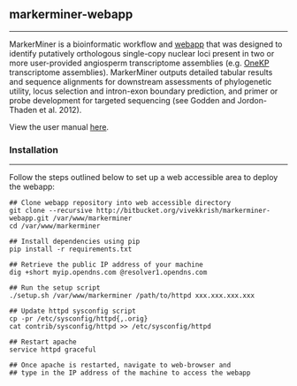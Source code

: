 ## markerminer-webapp
---
MarkerMiner is a bioinformatic workflow and [webapp](https://bitbucket.org/vivekkrish/markerminer-webapp) that was designed to identify putatively orthologous single-copy nuclear loci present in two or more user-provided angiosperm transcriptome assemblies (e.g. [OneKP](http://onekp.com) transcriptome assemblies). MarkerMiner outputs detailed tabular results and sequence alignments for downstream assessments of phylogenetic utility, locus selection and intron-exon boundary prediction, and primer or probe development for targeted sequencing (see Godden and Jordon-Thaden et al. 2012).

View the user manual [here](http://goo.gl/WmhJFL).

### Installation
---
Follow the steps outlined below to set up a web accessible area to deploy the webapp:

```
## Clone webapp repository into web accessible directory
git clone --recursive http://bitbucket.org/vivekkrish/markerminer-webapp.git /var/www/markerminer
cd /var/www/markerminer

## Install dependencies using pip
pip install -r requirements.txt

## Retrieve the public IP address of your machine
dig +short myip.opendns.com @resolver1.opendns.com

## Run the setup script
./setup.sh /var/www/markerminer /path/to/httpd xxx.xxx.xxx.xxx

## Update httpd sysconfig script
cp -pr /etc/sysconfig/httpd{,.orig}
cat contrib/sysconfig/httpd >> /etc/sysconfig/httpd

## Restart apache
service httpd graceful

## Once apache is restarted, navigate to web-browser and 
## type in the IP address of the machine to access the webapp
```
